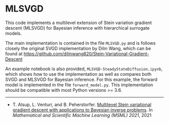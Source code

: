 # MLSVGD
This code implements a multilevel extension of Stein variation gradient descent (MLSVGD) for Bayesian inference with hierarchical surrogate models.

The main implementation is contained in the file `MLSVGD.py` and is follows closely the original SVGD implementation by Dilin Wang, which can be found at
https://github.com/dilinwang820/Stein-Variational-Gradient-Descent

An example notebook is also provided, `MLSVGD-SteadyStateDiffusion.ipynb`, which shows how to use the implementation as well as compares both SVGD and MLSVGD for Bayesian inference.  For this example, the forward model is implemented in the file `forward_model.py`.  This implementation should be compatible with most Python versions >= 3.6.


---
- T. Alsup, L. Venturi, and B. Peherstorfer. [Multilevel Stein variational gradient descent with applications to Bayesian inverse problems](https://msml21.github.io/papers/id52.pdf). In *Mathematical and Scientific Machine Learning (MSML) 2021*, 2021
